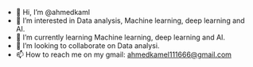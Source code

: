 - 👋 Hi, I’m @ahmedkaml
- 👀 I’m interested in Data analysis, Machine learning, deep learning and AI.
- 🌱 I’m currently learning Machine learning, deep learning and AI.
- 💞️ I’m looking to collaborate on Data analysi.
- 📫 How to reach me on my gmail: ahmedkamel111666@gmail.com

<!---
ahmedkaml/ahmedkaml is a ✨ special ✨ repository because its `README.md` (this file) appears on your GitHub profile.
You can click the Preview link to take a look at your changes.
--->
